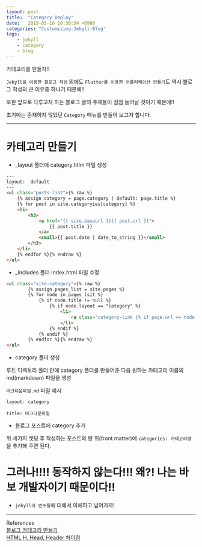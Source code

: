 ```yaml
---
layout: post
title:  "Category Deploy"
date:   2019-05-16 10:30:34 +0900
categories: "Customizing-Jekyll-Blog"
tags:
    - jekyll
    - category
    - blog
---
```

카테고리를 만들자!!  

`Jekyll을 이용한 블로그 작성` 외에도 `Flutter를 이용한 어플리케이션 만들기`도 역시 블로그 작성의 큰 이유중 하나기 때문에!!  

또한 앞으로 다루고자 하는 블로그 글의 주제들이 점점 늘어날 것이기 때문에!!  

초기에는 존재하지 않았던 `Category` 매뉴를 만들어 보고자 합니다.

---

# 카테고리 만들기

*  _layout 폴더에 category.htlm 파일 생성


```html
---
layout:  default
---
<ul class="posts-list">{% raw %}
	{% assign category = page.category | default: page.title %}
	{% for post in site.categoryies[category] %}
	<li>
		<h3>
			<a href="{{ site.baseurl }}{{ post.url }}">
				{{ post.title }}
			</a>
			<small>{{ post.date | date_to_string }}</small>
		</h3>
	</li>
	{% endfor %}{% endraw %}
</ul>

```

* _includes 폴더 index.html 파일 수정

```html
<ul class="site-category">{% raw %}
		{% assign pages_list = site.pages %}
		{% for node in pages_lsit %}
			{% if node.title != null %}
				{% if node.layout == "category" %}
					<li>
						<a class="category-link {% if page.url == node.url %} active{% endif %} href="{{ site.baseurl }}{{ node.url }}">{{ node.title }}</a>
					</li>
				{% endif %}
			{% endif %}
		{% endfor %}{% endraw %}
</ul>
```

* category 폴더 생성

루트 디렉토리 폴더 안에 category 폴더를 만들어준 다음 원하는 카테고리 이름의 md(markdown) 파일을 생성

`마크다운파일.md` 파일 예시

```
layout: category

title: 마크다운파일 
```

* 블로그 포스트에 category 추가

위 세가지 셋팅 후 작성하는 포스트의 맨 위(front matter)에 `categories: 카테고리명`을 추가해 주면 된다.

# 그러나!!!! 동작하지 않는다!!! 왜?! 나는 바보 개발자이기 때문이다!!

- `jekyll의 변수들`에 대해서 이해하고 넘어가자! 

---
References  
[블로그 카테고리 만들기][블로그 카테로기 만들기]  
[HTML H, Head, Header 차이점][HTML H, Head, Header 차이점]


[블로그 카테로기 만들기]: https://devyurim.github.io/development%20environment/github%20blog/2018/08/07/blog-6.html
[HTML H, Head, Header 차이점]: https://dasima.xyz/html-heading-head-header/
